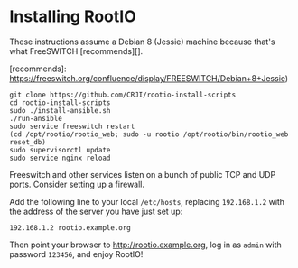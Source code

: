 # Installing RootIO

These instructions assume a Debian 8 (Jessie) machine because that's what
FreeSWITCH [recommends][].

[recommends]: https://freeswitch.org/confluence/display/FREESWITCH/Debian+8+Jessie)

```
git clone https://github.com/CRJI/rootio-install-scripts
cd rootio-install-scripts
sudo ./install-ansible.sh
./run-ansible
sudo service freeswitch restart
(cd /opt/rootio/rootio_web; sudo -u rootio /opt/rootio/bin/rootio_web reset_db)
sudo supervisorctl update
sudo service nginx reload
```

Freeswitch and other services listen on a bunch of public TCP and UDP ports.
Consider setting up a firewall.

Add the following line to your local `/etc/hosts`, replacing `192.168.1.2` with
the address of the server you have just set up:

```
192.168.1.2 rootio.example.org
```

Then point your browser to http://rootio.example.org, log in as `admin` with
password `123456`, and enjoy RootIO!
